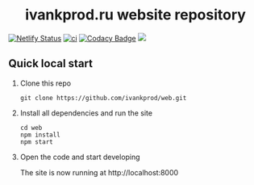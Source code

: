 <h1 align="center">
  ivankprod.ru website repository
</h1>

[![Netlify Status](https://api.netlify.com/api/v1/badges/4fd59566-f2e3-4ed0-8ad3-4726b08e2e45/deploy-status)](https://app.netlify.com/sites/ivankprod-gatsby/deploys)
[![ci](https://github.com/ivankprod/web/actions/workflows/ci.yml/badge.svg)](https://github.com/ivankprod/web/actions/workflows/ci.yml)
[![Codacy Badge](https://app.codacy.com/project/badge/Grade/6ad4c8e01ebe44088c742d10b1a64cdb)](https://app.codacy.com/gh/ivankprod/web/dashboard?utm_source=gh&utm_medium=referral&utm_content=&utm_campaign=Badge_grade)
[![](https://tokei.rs/b1/github/ivankprod/web?category=code)](https://github.com/ivankprod/web)

## Quick local start

1.  Clone this repo
	```shell
	git clone https://github.com/ivankprod/web.git
	```

2.  Install all dependencies and run the site
	```shell
	cd web
	npm install
	npm start
	```

3.  Open the code and start developing

	The site is now running at http://localhost:8000
